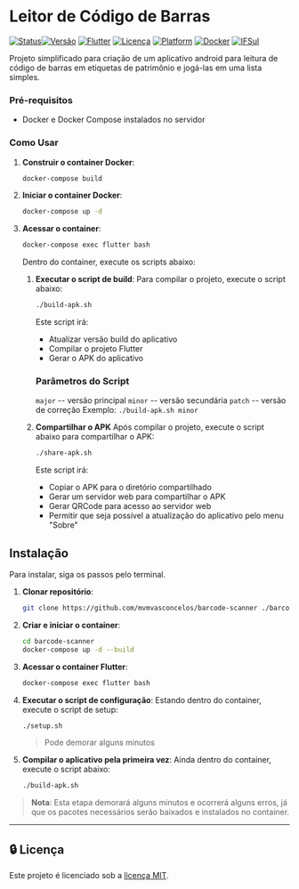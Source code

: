 # Leitor de Código de Barras

[![Status](https://img.shields.io/badge/Status-Em%20Desenvolvimento-yellow)](https://github.com/mvmvasconcelos/)[![Versão](https://img.shields.io/badge/version-1.0.0-blue.svg)](https://github.com/ifsul/barcode-scanner) [![Flutter](https://img.shields.io/badge/Flutter-v3.1.5+-02569B?logo=flutter)](https://flutter.dev/) [![Licença](https://img.shields.io/badge/licença-MIT-green.svg)](https://opensource.org/licenses/MIT) [![Platform](https://img.shields.io/badge/platform-Android-brightgreen.svg)](https://www.android.com/) [![Docker](https://img.shields.io/badge/Docker-Suportado-2496ED?logo=docker)](https://www.docker.com/) [![IFSul](https://img.shields.io/badge/IFSul-Venâncio%20Aires-195128)](https://vairao.ifsul.edu.br/)


Projeto simplificado para criação de um aplicativo android para leitura de código de barras em etiquetas de patrimônio e jogá-las em uma lista simples.

### Pré-requisitos

- Docker e Docker Compose instalados no servidor

### Como Usar

1. **Construir o container Docker**:
   ```bash
   docker-compose build
   ```

2. **Iniciar o container Docker**:
   ```bash
   docker-compose up -d
   ```

3. **Acessar o container**:
   ```bash
   docker-compose exec flutter bash
   ```
   Dentro do container, execute os scripts abaixo:

   1. **Executar o script de build**:
      Para compilar o projeto, execute o script abaixo:
      
      ```bash
      ./build-apk.sh
      ```
      Este script irá:
      - Atualizar versão build do aplicativo
      - Compilar o projeto Flutter
      - Gerar o APK do aplicativo

      ### Parâmetros do Script
      `major` -- versão principal
      `minor` -- versão secundária
      `patch` -- versão de correção
      Exemplo: `./build-apk.sh minor`

   2. **Compartilhar o APK**
      Após compilar o projeto, execute o script abaixo para compartilhar o APK:
      ```bash
      ./share-apk.sh
      ```
      Este script irá:
      - Copiar o APK para o diretório compartilhado
      - Gerar um servidor web para compartilhar o APK
      - Gerar QRCode para acesso ao servidor web
      - Permitir que seja possível a atualização do aplicativo pelo menu "Sobre"

## Instalação

Para instalar, siga os passos pelo terminal.

1. **Clonar repositório**:
   ```bash
   git clone https://github.com/mvmvasconcelos/barcode-scanner ./barcode-scanner
   ```

2. **Criar e iniciar o container**:
   ```bash
   cd barcode-scanner
   docker-compose up -d --build
   ```

3. **Acessar o container Flutter**:
   ```bash
   docker-compose exec flutter bash
   ```

4. **Executar o script de configuração**:
   Estando dentro do container, execute o script de setup:
   ```bash
   ./setup.sh
   ```
   > Pode demorar alguns minutos

5. **Compilar o aplicativo pela primeira vez**:
   Ainda dentro do container, execute o script abaixo:
   ```bash
   ./build-apk.sh
   ```
> **Nota**: Esta etapa demorará alguns minutos e ocorrerá alguns erros, já que os pacotes necessários serão baixados e instalados no container.

---

## 🔒 Licença

Este projeto é licenciado sob a [licença MIT](https://opensource.org/licenses/MIT).

